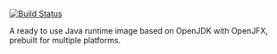 [![Build Status](https://dev.azure.com/binjr/binjr/_apis/build/status/fthevenet.openjfx-runtime-image?branchName=master)](https://dev.azure.com/binjr/binjr/_build/latest?definitionId=4&branchName=master)

A ready to use Java runtime image based on OpenJDK with OpenJFX, prebuilt for multiple platforms.
